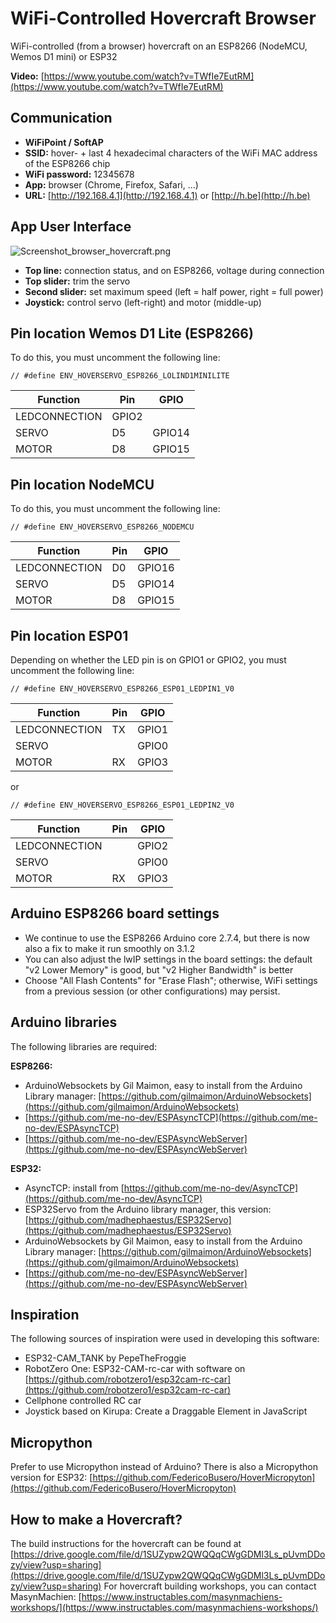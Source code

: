 # WiFi-Controlled Hovercraft Browser

WiFi-controlled (from a browser) hovercraft on an ESP8266 (NodeMCU, Wemos D1 mini) or ESP32

**Video:** [https://www.youtube.com/watch?v=TWfIe7EutRM](https://www.youtube.com/watch?v=TWfIe7EutRM)

## Communication

- **WiFiPoint / SoftAP**
- **SSID:** hover- + last 4 hexadecimal characters of the WiFi MAC address of the ESP8266 chip
- **WiFi password:** 12345678
- **App:** browser (Chrome, Firefox, Safari, ...)
- **URL:** [http://192.168.4.1](http://192.168.4.1) or [http://h.be](http://h.be)

## App User Interface

![Screenshot_browser_hovercraft.png](Screenshot_browser_hovercraft.png)

- **Top line:** connection status, and on ESP8266, voltage during connection
- **Top slider:** trim the servo
- **Second slider:** set maximum speed (left = half power, right = full power)
- **Joystick:** control servo (left-right) and motor (middle-up)

## Pin location Wemos D1 Lite (ESP8266)

To do this, you must uncomment the following line:

`// #define ENV_HOVERSERVO_ESP8266_LOLIND1MINILITE`

Function | Pin | GPIO
--- | --- | ---
LEDCONNECTION | GPIO2 |
SERVO | D5 | GPIO14
MOTOR | D8 | GPIO15

## Pin location NodeMCU

To do this, you must uncomment the following line:

`// #define ENV_HOVERSERVO_ESP8266_NODEMCU`

Function | Pin | GPIO
--- | --- | ---
LEDCONNECTION | D0 | GPIO16
SERVO | D5 | GPIO14
MOTOR | D8 | GPIO15

## Pin location ESP01

Depending on whether the LED pin is on GPIO1 or GPIO2, you must uncomment the following line:

`// #define ENV_HOVERSERVO_ESP8266_ESP01_LEDPIN1_V0`

Function | Pin | GPIO
--- | --- | ---
LEDCONNECTION | TX | GPIO1
SERVO |  | GPIO0
MOTOR | RX | GPIO3

or

`// #define ENV_HOVERSERVO_ESP8266_ESP01_LEDPIN2_V0`

Function | Pin | GPIO
--- | --- | ---
LEDCONNECTION |  | GPIO2
SERVO |  | GPIO0
MOTOR | RX | GPIO3

## Arduino ESP8266 board settings

- We continue to use the ESP8266 Arduino core 2.7.4, but there is now also a fix to make it run smoothly on 3.1.2
- You can also adjust the lwIP settings in the board settings: the default "v2 Lower Memory" is good, but "v2 Higher Bandwidth" is better
- Choose "All Flash Contents" for "Erase Flash"; otherwise, WiFi settings from a previous session (or other configurations) may persist.

## Arduino libraries

The following libraries are required:

**ESP8266:**

- ArduinoWebsockets by Gil Maimon, easy to install from the Arduino Library manager: [https://github.com/gilmaimon/ArduinoWebsockets](https://github.com/gilmaimon/ArduinoWebsockets)
- [https://github.com/me-no-dev/ESPAsyncTCP](https://github.com/me-no-dev/ESPAsyncTCP)
- [https://github.com/me-no-dev/ESPAsyncWebServer](https://github.com/me-no-dev/ESPAsyncWebServer)

**ESP32:**

- AsyncTCP: install from [https://github.com/me-no-dev/AsyncTCP](https://github.com/me-no-dev/AsyncTCP)
- ESP32Servo from the Arduino library manager, this version: [https://github.com/madhephaestus/ESP32Servo](https://github.com/madhephaestus/ESP32Servo)
- ArduinoWebsockets by Gil Maimon, easy to install from the Arduino Library manager: [https://github.com/gilmaimon/ArduinoWebsockets](https://github.com/gilmaimon/ArduinoWebsockets)
- [https://github.com/me-no-dev/ESPAsyncWebServer](https://github.com/me-no-dev/ESPAsyncWebServer)

## Inspiration

The following sources of inspiration were used in developing this software:

- ESP32-CAM_TANK by PepeTheFroggie
- RobotZero One: ESP32-CAM-rc-car with software on [https://github.com/robotzero1/esp32cam-rc-car](https://github.com/robotzero1/esp32cam-rc-car)
- Cellphone controlled RC car
- Joystick based on Kirupa: Create a Draggable Element in JavaScript

## Micropython

Prefer to use Micropython instead of Arduino? There is also a Micropython version for ESP32: [https://github.com/FedericoBusero/HoverMicropyton](https://github.com/FedericoBusero/HoverMicropyton)

## How to make a Hovercraft?

The build instructions for the hovercraft can be found at [https://drive.google.com/file/d/1SUZypw2QWQQqCWgGDMl3Ls_pUvmDDozy/view?usp=sharing](https://drive.google.com/file/d/1SUZypw2QWQQqCWgGDMl3Ls_pUvmDDozy/view?usp=sharing) For hovercraft building workshops, you can contact MasynMachien: [https://www.instructables.com/masynmachiens-workshops/](https://www.instructables.com/masynmachiens-workshops/)
```

